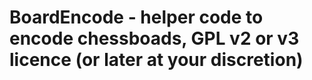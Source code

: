 # BoardEncode - helper code to encode chessboads, GPL v2 or v3 licence (or later at your discretion)
